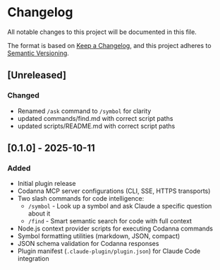 # Changelog

All notable changes to this project will be documented in this file.

The format is based on [Keep a Changelog](https://keepachangelog.com/en/1.0.0/),
and this project adheres to [Semantic Versioning](https://semver.org/spec/v2.0.0.html).

## [Unreleased]

### Changed
- Renamed `/ask` command to `/symbol` for clarity
- updated commands/find.md with correct script paths
- updated scripts/README.md with correct script paths

## [0.1.0] - 2025-10-11

### Added
- Initial plugin release
- Codanna MCP server configurations (CLI, SSE, HTTPS transports)
- Two slash commands for code intelligence:
  - `/symbol` - Look up a symbol and ask Claude a specific question about it
  - `/find` - Smart semantic search for code with full context
- Node.js context provider scripts for executing Codanna commands
- Symbol formatting utilities (markdown, JSON, compact)
- JSON schema validation for Codanna responses
- Plugin manifest (`.claude-plugin/plugin.json`) for Claude Code integration

